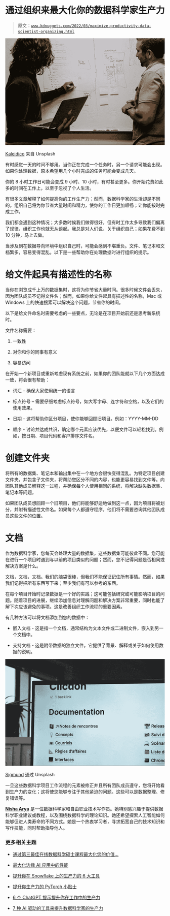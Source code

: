 # 通过组织来最大化你的数据科学家生产力

> 原文：[`www.kdnuggets.com/2022/03/maximize-productivity-data-scientist-organizing.html`](https://www.kdnuggets.com/2022/03/maximize-productivity-data-scientist-organizing.html)

![通过组织来最大化你的数据科学家生产力](img/30fee15b23926e4790e0768823c9c064.png)

[Kaleidico](https://unsplash.com/@kaleidico) 来自 Unsplash

有时感觉一天的时间不够用。当你正在完成一个任务时，另一个请求可能会出现。如果你处理数据，原本希望用几个小时完成的任务可能会变成几天。

你的 8 小时工作日可能会变成 9 小时、10 小时，有时甚至更多。你开始花费如此多的时间在工作上，以至于忽视了个人生活。

有很多文章解释了如何提高你的工作生产力；然而，数据科学家的生活却是不同的。组织自己将为你节省大量时间和精力，使你的工作日更加顺畅；让你能按时完成工作。

我们都会遇到这种情况；大多数时候我们做得很好，但有时工作太多导致我们偏离了规律，组织工作也就无从谈起。我总是对人们说，关于组织自己；如果花费不到 10 分钟，马上去做。

当涉及到在数据导向环境中组织自己时，可能会感到不堪重负。文件、笔记本和文档繁多，容易变得混乱。以下是一些帮助你在处理数据时进行组织的提示。

# 给文件起具有描述性的名称

当你在浏览成千上万的数据集时，这将为你节省大量时间。很多时候文件会丢失，因为团队成员不记得文件名；然而，如果你给文件起具有描述性的名称，Mac 或 Windows 上的快速搜索可以解决这个问题，节省你的时间。

以下是给文件命名时需要考虑的一些要点，无论是在项目开始前还是思考新系统时。

文件名称需要：

1.  一致性

1.  对你和你的同事有意义

1.  容易访问

在开始一个新项目或重新考虑现有系统之前，如果你的团队能就以下几个方面达成一致，将会很有帮助：

+   词汇 – 确保大家使用统一的语言

+   标点符号 – 需要仔细考虑标点符号，如大写字母、连字符和空格，以及它们的使用效果。

+   日期 – 这将帮助你区分项目，使你能够回顾旧项目。例如：YYYY-MM-DD

+   顺序 - 讨论并达成共识，确定哪个元素应该优先，以便文件可以轻松找到。例如，按日期、项目代码和客户排序文件名。

# 创建文件夹

将所有的数据集、笔记本和输出集中在一个地方会很快变得混乱。为特定项目创建文件夹，并包含子文件夹，将帮助您区分不同的内容，也能更容易找到文件等。向团队其他成员解释这一过程，并确保每个人使用相同的系统，将解决缺失数据集、笔记本等问题。

如果团队成员想回顾一个旧项目，他们将能够舒适地做到这一点，因为项目将被划分，并附有描述性文件名。如果每个人都遵守程序，他们将不需要咨询其他团队成员这些文件的位置。

# 文档

作为数据科学家，您每天会处理大量的数据集，这些数据集可能彼此不同。您可能在进行一个项目时遇到与以前的项目类似的问题；然而，您不记得问题是否相同或解决方案是什么。

文档，文档，文档。我们的脑袋很棒，但我们不能保证记住所有事情。然而，如果我们记得把所有东西写下来；至少我们有可以参考的东西。

在每个项目开始时记录数据是一个好的实践；这可能包括研究或可能影响项目的问题。随着项目的进展，继续添加信息对理解问题和解决方案非常重要，同时也能了解下次应该避免的事项。这是改善组织工作流程的重要因素。

有几种方法可以将文档添加到您的数据中：

+   嵌入文档 - 这是指一个文档，通常结构为文本文件或二进制文件，嵌入到另一个文档中。

+   支持文档 - 这是附带数据的独立文件。它提供了背景、解释或关于如何使用数据的说明。

![通过组织提高数据科学家的生产力](img/4056c51ce5eab60b14b62f087ae4ca90.png)

[Sigmund](https://unsplash.com/@sigmund) 通过 Unsplash

一旦这些数据科学项目工作流程的元素被修正并且所有团队成员遵守，您将开始看到生产力的变化；这将使您能够专注于其他紧迫的问题。这些可以是数据整理、修复错误等。

**[Nisha Arya](https://www.linkedin.com/in/nisha-arya-ahmed/)** 是一位数据科学家和自由职业技术写作员。她特别感兴趣于提供数据科学职业建议或教程，以及围绕数据科学的理论知识。她还希望探索人工智能如何能够促进人类寿命的不同方式。她是一个热衷学习者，寻求拓宽自己的技术知识和写作技能，同时帮助指导他人。

### 更多相关主题

+   [通过第三最佳在线数据科学硕士课程最大化您的价值…](https://www.kdnuggets.com/2023/05/bay-path-maximize-value-online-masters-data-science.html)

+   [最大化边缘 AI 应用中的性能](https://www.kdnuggets.com/maximize-performance-in-edge-ai-applications)

+   [提升你在 Snowflake 上的生产力的 6 大工具](https://www.kdnuggets.com/2023/08/top-6-tools-improve-productivity-snowflake.html)

+   [提升你生产力的 PyTorch 小贴士](https://www.kdnuggets.com/2023/08/pytorch-tips-boost-productivity.html)

+   [6 个 ChatGPT 提示提升你在工作中的生产力](https://www.kdnuggets.com/6-chatgpt-prompts-to-enhance-your-productivity-at-work)

+   [7 种 AI 驱动的工具来提升数据科学家的生产力](https://www.kdnuggets.com/2023/02/7-aipowered-tools-enhance-productivity-data-scientists.html)
